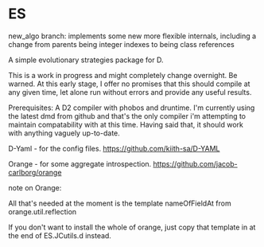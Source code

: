 ES
==

new_algo branch:
implements some new more flexible internals, including a change from parents being integer indexes to being class references

A simple evolutionary strategies package for D.

This is a work in progress and might completely change overnight. Be warned.
At this early stage, I offer no promises that this should compile at any given time, let alone run without errors and provide any useful results.

Prerequisites:
A D2 compiler with phobos and druntime. I'm currently using the latest dmd from github and that's the only compiler i'm attempting to maintain compatability with at this time. Having said that, it should work with anything vaguely up-to-date.

D-Yaml - for the config files. https://github.com/kiith-sa/D-YAML

Orange - for some aggregate introspection. https://github.com/jacob-carlborg/orange


note on Orange:

All that's needed at the moment is the template nameOfFieldAt from orange.util.reflection

If you don't want to install the whole of orange, just copy that template in at the end of ES.JCutils.d instead.
